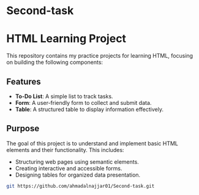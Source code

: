 # Second-task
# HTML Learning Project

This repository contains my practice projects for learning HTML, focusing on building the following components:

## Features
- **To-Do List**: A simple list to track tasks.
- **Form**: A user-friendly form to collect and submit data.
- **Table**: A structured table to display information effectively.

## Purpose
The goal of this project is to understand and implement basic HTML elements and their functionality. This includes:
- Structuring web pages using semantic elements.
- Creating interactive and accessible forms.
- Designing tables for organized data presentation.

```bash
git https://github.com/ahmadalnajjar01/Second-task.git
